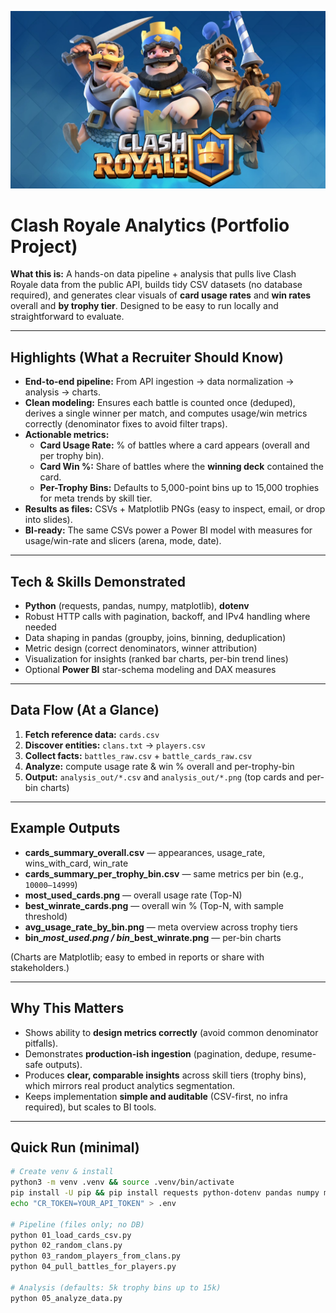 <p align="center">
  <img src="assets/clash-royale.png" alt="Clash Royale Analytics" width="820">
</p>

# Clash Royale Analytics (Portfolio Project)

**What this is:** A hands-on data pipeline + analysis that pulls live Clash Royale data from the public API, builds tidy CSV datasets (no database required), and generates clear visuals of **card usage rates** and **win rates** overall and **by trophy tier**. Designed to be easy to run locally and straightforward to evaluate.

---

## Highlights (What a Recruiter Should Know)

- **End-to-end pipeline:** From API ingestion → data normalization → analysis → charts.
- **Clean modeling:** Ensures each battle is counted once (deduped), derives a single winner per match, and computes usage/win metrics correctly (denominator fixes to avoid filter traps).
- **Actionable metrics:**
  - **Card Usage Rate:** % of battles where a card appears (overall and per trophy bin).
  - **Card Win %:** Share of battles where the **winning deck** contained the card.
  - **Per-Trophy Bins:** Defaults to 5,000-point bins up to 15,000 trophies for meta trends by skill tier.
- **Results as files:** CSVs + Matplotlib PNGs (easy to inspect, email, or drop into slides).
- **BI-ready:** The same CSVs power a Power BI model with measures for usage/win-rate and slicers (arena, mode, date).

---

## Tech & Skills Demonstrated

- **Python** (requests, pandas, numpy, matplotlib), **dotenv**
- Robust HTTP calls with pagination, backoff, and IPv4 handling where needed
- Data shaping in pandas (groupby, joins, binning, deduplication)
- Metric design (correct denominators, winner attribution)
- Visualization for insights (ranked bar charts, per-bin trend lines)
- Optional **Power BI** star-schema modeling and DAX measures

---

## Data Flow (At a Glance)

1. **Fetch reference data:** `cards.csv`
2. **Discover entities:** `clans.txt` → `players.csv`
3. **Collect facts:** `battles_raw.csv` + `battle_cards_raw.csv`
4. **Analyze:** compute usage rate & win % overall and per-trophy-bin
5. **Output:** `analysis_out/*.csv` and `analysis_out/*.png` (top cards and per-bin charts)

---

## Example Outputs

- **cards_summary_overall.csv** — appearances, usage_rate, wins_with_card, win_rate
- **cards_summary_per_trophy_bin.csv** — same metrics per bin (e.g., `10000–14999`)
- **most_used_cards.png** — overall usage rate (Top-N)
- **best_winrate_cards.png** — overall win % (Top-N, with sample threshold)
- **avg_usage_rate_by_bin.png** — meta overview across trophy tiers
- **bin_<range>_most_used.png / bin_<range>_best_winrate.png** — per-bin charts

(Charts are Matplotlib; easy to embed in reports or share with stakeholders.)

---

## Why This Matters

- Shows ability to **design metrics correctly** (avoid common denominator pitfalls).
- Demonstrates **production-ish ingestion** (pagination, dedupe, resume-safe outputs).
- Produces **clear, comparable insights** across skill tiers (trophy bins), which mirrors real product analytics segmentation.
- Keeps implementation **simple and auditable** (CSV-first, no infra required), but scales to BI tools.

---

## Quick Run (minimal)

```bash
# Create venv & install
python3 -m venv .venv && source .venv/bin/activate
pip install -U pip && pip install requests python-dotenv pandas numpy matplotlib
echo "CR_TOKEN=YOUR_API_TOKEN" > .env

# Pipeline (files only; no DB)
python 01_load_cards_csv.py
python 02_random_clans.py
python 03_random_players_from_clans.py
python 04_pull_battles_for_players.py

# Analysis (defaults: 5k trophy bins up to 15k)
python 05_analyze_data.py
